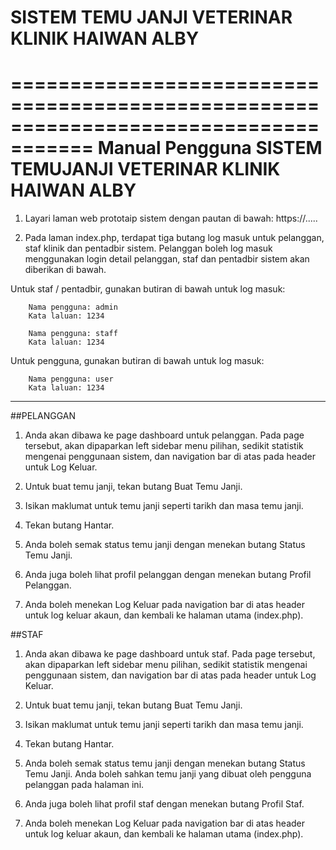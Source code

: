 # SISTEM TEMU JANJI VETERINAR KLINIK HAIWAN ALBY

=====================================================================================
				      Manual Pengguna
				 SISTEM TEMUJANJI VETERINAR
				     KLINIK HAIWAN ALBY
=====================================================================================

1. Layari laman web prototaip sistem dengan pautan di bawah:
	https://.....

2. Pada laman index.php, terdapat tiga butang log masuk untuk pelanggan, staf klinik dan pentadbir sistem. Pelanggan boleh log masuk menggunakan login detail pelanggan, staf dan pentadbir sistem akan diberikan di bawah.

Untuk staf / pentadbir, gunakan butiran di bawah untuk log masuk:

		Nama pengguna: admin
		Kata laluan: 1234

		Nama pengguna: staff
		Kata laluan: 1234

Untuk pengguna, gunakan butiran di bawah untuk log masuk:

		Nama pengguna: user
		Kata laluan: 1234

_________________________________________________________________________________________

##PELANGGAN

1. Anda akan dibawa ke page dashboard untuk pelanggan. Pada page tersebut, akan dipaparkan left sidebar menu pilihan, sedikit statistik mengenai penggunaan sistem, dan navigation bar di atas pada header untuk Log Keluar.

2. Untuk buat temu janji, tekan butang Buat Temu Janji.

3. Isikan maklumat untuk temu janji seperti tarikh dan masa temu janji.

4. Tekan butang Hantar.

5. Anda boleh semak status temu janji dengan menekan butang Status Temu Janji.

6. Anda juga boleh lihat profil pelanggan dengan menekan butang Profil Pelanggan.

7. Anda boleh menekan Log Keluar pada navigation bar di atas header untuk log keluar akaun, dan kembali ke halaman utama (index.php).


##STAF

1. Anda akan dibawa ke page dashboard untuk staf. Pada page tersebut, akan dipaparkan left sidebar menu pilihan, sedikit statistik mengenai penggunaan sistem, dan navigation bar di atas pada header untuk Log Keluar.

2. Untuk buat temu janji, tekan butang Buat Temu Janji.

3. Isikan maklumat untuk temu janji seperti tarikh dan masa temu janji.

4. Tekan butang Hantar.

5. Anda boleh semak status temu janji dengan menekan butang Status Temu Janji. Anda boleh sahkan temu janji yang dibuat oleh pengguna pelanggan pada halaman ini.

6. Anda juga boleh lihat profil staf dengan menekan butang Profil Staf.

7. Anda boleh menekan Log Keluar pada navigation bar di atas header untuk log keluar akaun, dan kembali ke halaman utama (index.php).
